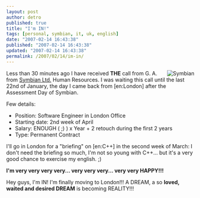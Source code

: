 ```yaml
---
layout: post
author: detro
published: true
title: "I'm IN!"
tags: [personal, symbian, it, uk, english]
date: "2007-02-14 16:43:38"
published: "2007-02-14 16:43:38"
updated: "2007-02-14 16:43:38"
permalink: /2007/02/14/im-in/
---
```


<img src='http://www.detronizator.org/wp-content/uploads/2007/02/symbian.png' alt='Symbian'  align="right" />
Less than 30 minutes ago I have received <strong>THE</strong> call from G. A. from <a href="http://www.symbian.com/">Symbian Ltd.</a> Human Resources. I was waiting this call until the last 22nd of January, the day I came back from [en:London] after the Assessment Day of Symbian.

Few details:
<ul>
	<li>Position: Software Engineer in London Office</li>
	<li>Starting date: 2nd week of April</li>
	<li>Salary: ENOUGH ( ;) ) x Year + 2 retouch during the first 2 years</li>
	<li>Type: Permanent Contract</li>
</ul>

I'll go in London for a "briefing" on [en:C++] in the second week of March: I don't need the briefing so much, I'm not so young with C++... but it's a very good chance to exercise my english. ;) 

<strong>I'm very very very very... very very very... very very HAPPY!!!</strong>

Hey guys, I'm IN! I'm finally moving to London!!! A DREAM, a so <strong>loved, waited and desired DREAM</strong> is becoming REALITY!!!
